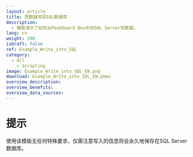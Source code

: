 ```yaml
---
layout: article
title: 把数据写回SQL数据库
description: 
  - 模板演示了如何从Peakboard Box中向SQL Server写数据。
lang: cn
weight: 200
isDraft: false
ref: Example_Write_into_SQL
category:
  - All
    - Scripting
image: Example_Write_into_SQL_EN.png
download: Example_Write_into_SQL_EN.pbmx
overview_description:
overview_benefits:
overview_data_sources: 
---
```

# 提示
使用该模板无任何特殊要求，仅需注意写入的信息将会永久地保存在SQL Server数据库。
